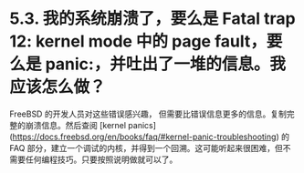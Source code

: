 # 5.3. 我的系统崩溃了，要么是 Fatal trap 12: kernel mode 中的 page fault，要么是 panic:，并吐出了一堆的信息。我应该怎么做？

FreeBSD 的开发人员对这些错误感兴趣， 但需要比错误信息更多的信息。复制完整的崩溃信息。然后查阅 [kernel panics] (https://docs.freebsd.org/en/books/faq/#kernel-panic-troubleshooting) 的 FAQ 部分，建立一个调试的内核，并得到一个回溯。这可能听起来很困难，但不需要任何编程技巧。只要按照说明做就可以了。
